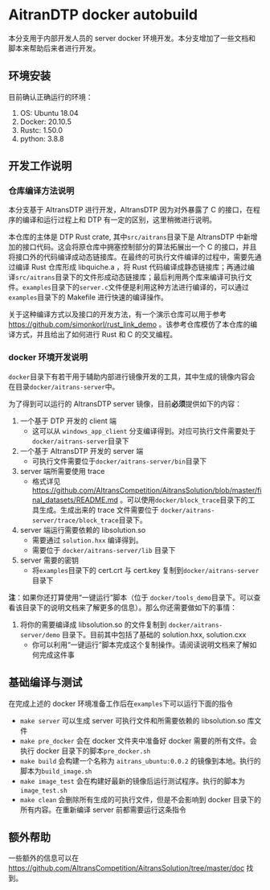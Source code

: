# AitranDTP docker autobuild

本分支用于内部开发人员的 server docker 环境开发。本分支增加了一些文档和脚本来帮助后来者进行开发。

## 环境安装

目前确认正确运行的环境：

1. OS: Ubuntu 18.04
2. Docker: 20.10.5
3. Rustc: 1.50.0
4. python: 3.8.8

## 开发工作说明

### 仓库编译方法说明

本分支基于 AItransDTP 进行开发，AItransDTP 因为对外暴露了 C 的接口，在程序的编译和运行过程上和 DTP 有一定的区别，这里稍微进行说明。

本仓库的主体是 DTP Rust crate, 其中`src/aitrans`目录下是 AItransDTP 中新增加的接口代码。这会将原仓库中拥塞控制部分的算法拓展出一个 C 的接口，并且将接口外的代码编译成动态链接库。在最终的可执行文件编译的过程中，需要先通过编译 Rust 仓库形成 libquiche.a ，将 Rust 代码编译成静态链接库；再通过编译`src/aitrans`目录下的文件形成动态链接库；最后利用两个库来编译可执行文件。`examples`目录下的`server.c`文件便是利用这种方法进行编译的，可以通过`examples`目录下的 Makefile 进行快速的编译操作。

关于这种编译方式以及接口的开发方法，有一个演示仓库可以用于参考 https://github.com/simonkorl/rust_link_demo 。该参考仓库模仿了本仓库的编译方式，并且给出了如何进行 Rust 和 C 的交叉编程。

### docker 环境开发说明

`docker`目录下有若干用于辅助内部进行镜像开发的工具，其中生成的镜像内容会在目录`docker/aitrans-server`中。

为了得到可以运行的 AItransDTP server 镜像，目前**必须**提供如下的内容：

1. 一个基于 DTP 开发的 client 端
    * 这可以从 `windows_app_client` 分支编译得到。对应可执行文件需要处于`docker/aitrans-server`目录下
2. 一个基于 AItransDTP 开发的 server 端
    * 可执行文件需要位于`docker/aitrans-server/bin`目录下
3. server 端所需要使用 trace
    * 格式详见 https://github.com/AItransCompetition/AitransSolution/blob/master/final_datasets/README.md 。可以使用`docker/block_trace`目录下的工具生成。生成出来的 trace 文件需要位于 `docker/aitrans-server/trace/block_trace`目录下。
4. server 端运行需要依赖的 libsolution.so 
    * 需要通过 `solution.hxx` 编译得到。
    * 需要位于 `docker/aitrans-server/lib` 目录下
5. server 需要的密钥
    * 将`examples`目录下的 cert.crt 与 cert.key 复制到`docker/aitrans-server`目录下

**注**：如果你还打算使用“一键运行”脚本（位于 `docker/tools_demo`目录下。可以查看该目录下的说明文档来了解更多的信息）。那么你还需要做如下的事情：

1. 将你的需要编译成 libsolution.so 的文件复制到 `docker/aitrans-server/demo` 目录下。目前其中包括了基础的 solution.hxx, solution.cxx
    * 你可以利用“一键运行”脚本完成这个复制操作。请阅读说明文档来了解如何完成这件事

## 基础编译与测试

在完成上述的 docker 环境准备工作后在`examples`下可以运行下面的指令

* `make server` 可以生成 server 可执行文件和所需要依赖的 libsolution.so 库文件
* `make pre_docker` 会在 docker 文件夹中准备好 docker 需要的所有文件。会执行 docker 目录下的脚本`pre_docker.sh`
* `make build` 会构建一个名称为 `aitrans_ubuntu:0.0.2` 的镜像到本地。执行的脚本为`build_image.sh`
* `make image_test` 会在构建好最新的镜像后运行测试程序。执行的脚本为`image_test.sh`
* `make clean` 会删除所有生成的可执行文件，但是不会影响到 docker 目录下的所有内容。在重新编译 server 前都需要运行这条指令
## 额外帮助

一些额外的信息可以在 https://github.com/AItransCompetition/AitransSolution/tree/master/doc 找到。

